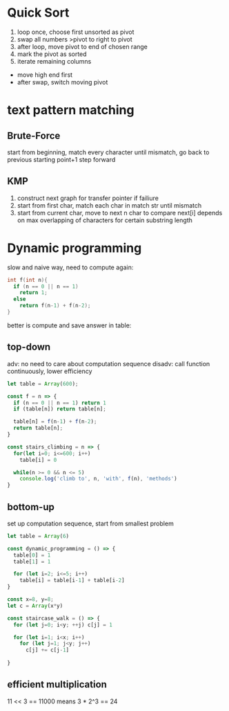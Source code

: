 # Quick Sort
1. loop once, choose first unsorted as pivot
2. swap all numbers >pivot to right to pivot
3. after loop, move pivot to end of chosen range
4. mark the pivot as sorted
5. iterate remaining columns
- move high end first
- after swap, switch moving pivot


# text pattern matching
## Brute-Force
start from beginning, match every character until mismatch,
go back to previous starting point+1 step forward

## KMP
1. construct next graph for transfer pointer if failiure
2. start from first char, match each char in match str until mismatch
3. start from current char, move to next n char to compare
next[i] depends on max overlapping of characters for certain substring length

   
# Dynamic programming
slow and naive way, need to compute again:
```c
int f(int n){
  if (n == 0 || n == 1)
    return 1;
  else
    return f(n-1) + f(n-2);
}

```

better is compute and save answer in table: 
## top-down
adv: no need to care about computation sequence
disadv: call function continuously, lower efficiency

```js
let table = Array(600);

const f = n => {
  if (n == 0 || n == 1) return 1
  if (table[n]) return table[n];

  table[n] = f(n-1) + f(n-2);
  return table[n];
}

const stairs_climbing = n => {
  for(let i=0; i<=600; i++)
    table[i] = 0

  while(n >= 0 && n <= 5)
    console.log('climb to', n, 'with', f(n), 'methods')
}
```

## bottom-up
set up computation sequence, start from smallest problem
```js
let table = Array(6)

const dynamic_programming = () => {
  table[0] = 1
  table[1] = 1

  for (let i=2; i<=5; i++)
    table[i] = table[i-1] + table[i-2]
}
```

```js
const x=8, y=8;
let c = Array(x*y)

const staircase_walk = () => {
  for (let j=0; i<y; ++j) c[j] = 1

  for (let i=1; i<x; i++)
    for (let j=1; j<y; j++)
      c[j] += c[j-1]
  
}
```

## efficient multiplication
11 << 3 == 11000
means 
3 * 2^3 == 24





























